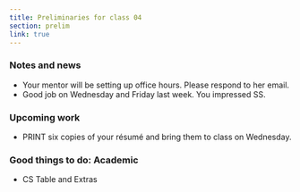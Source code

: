 ```yaml
---
title: Preliminaries for class 04
section: prelim
link: true
---
```

### Notes and news

* Your mentor will be setting up office hours.  Please respond to
  her email.
* Good job on Wednesday and Friday last week.  You impressed SS.

### Upcoming work

* PRINT six copies of your résumé and bring them to class on Wednesday.

### Good things to do: Academic

* CS Table and Extras

